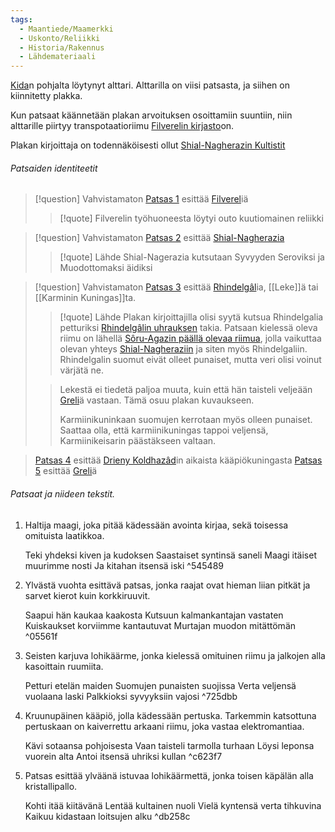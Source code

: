 ```yaml
---
tags:
  - Maantiede/Maamerkki
  - Uskonto/Reliikki
  - Historia/Rakennus
  - Lähdemateriaali
---
```

[Kida](Kita.md)n pohjalta löytynyt alttari. Alttarilla on viisi patsasta, ja siihen on kiinnitetty plakka.

Kun patsaat käännetään plakan arvoituksen osoittamiin suuntiin, niin alttarille piirtyy transpotaatioriimu [Filverelin kirjasto](Filverelin%20kirjasto.md)on.

Plakan kirjoittaja on todennäköisesti ollut [Shial-Nagherazin Kultistit](Shial-Nagherazin%20Kultistit.md)

###### Patsaiden identiteetit

>[!question] Vahvistamaton 
>[Patsas 1](#^545489) esittää [Filverel](Filverel.md)iä
>>[!quote]
>>Filverelin työhuoneesta löytyi outo kuutiomainen reliikki
>

>[!question] Vahvistamaton 
>[Patsas 2](#^05561f) esittää [Shial-Nagherazia](Shial-Nagheraz.md)
>>[!quote] Lähde 
>>Shial-Nagerazia kutsutaan Syvyyden Seroviksi ja Muodottomaksi äidiksi

>[!question] Vahvistamaton 
>[Patsas 3](#^725dbb) esittää [Rhindelgâl](Rhindelgâl.md)ia, [[Leke]]ä tai [[Karminin Kuningas]]ta.
>>[!quote] Lähde 
>>Plakan kirjoittajilla olisi syytä kutsua Rhindelgalia petturiksi [Rhindelgâlin uhrauksen](Rhindelgâlin%20uhraus.md) takia. Patsaan kielessä oleva riimu on lähellä [Sôru-Agazin päällä olevaa riimua](Salaperäiset%20riimut.md#^ec6250), jolla vaikuttaa olevan yhteys [Shial-Nagheraziin](Shial-Nagheraz.md) ja siten myös Rhindelgaliin. Rhindelgalin suomut eivät olleet punaiset, mutta veri olisi voinut värjätä ne. 
>
>>Lekestä ei tiedetä paljoa muuta, kuin että hän taisteli veljeään [Greli](Grezli.md)ä vastaan. Tämä osuu plakan kuvaukseen.
>>
>>Karmiinikuninkaan suomujen kerrotaan myös olleen punaiset. Saattaa olla, että karmiinikuningas tappoi veljensä, Karmiinikeisarin päästäkseen valtaan.


>[Patsas 4](#^c623f7) esittää [Drieny Koldhazâd](Drieny%20Koldhazâd.md)in aikaista kääpiökuningasta
>[Patsas 5](#^db258c) esittää [Greli](Grezli.md)ä

###### Patsaat ja niideen tekstit.

1. Haltija maagi, joka pitää kädessään avointa kirjaa, sekä toisessa omituista laatikkoa.

	Teki yhdeksi kiven ja kudoksen Saastaiset syntinsä saneli Maagi itäiset muurimme nosti Ja kitahan itsensä iski
 ^545489
2. Ylvästä vuohta esittävä patsas, jonka raajat ovat hieman liian pitkät ja sarvet kierot kuin korkkiruuvit.

	Saapui hän kaukaa kaakosta Kutsuun kalmankantajan vastaten Kuiskaukset korviimme kantautuvat Murtajan muodon mitättömän
 ^05561f
3.  Seisten karjuva lohikäärme, jonka kielessä omituinen riimu ja jalkojen alla kasoittain ruumiita.

	Petturi etelän maiden Suomujen punaisten suojissa Verta veljensä vuolaana laski Palkkioksi syvyyksiin vajosi
 ^725dbb
4. Kruunupäinen kääpiö, jolla kädessään pertuska. Tarkemmin katsottuna pertuskaan on kaiverrettu arkaani riimu, joka vastaa elektromantiaa.

	Kävi sotaansa pohjoisesta Vaan taisteli tarmolla turhaan Löysi leponsa vuorein alta Antoi itsensä uhriksi kullan
 ^c623f7
5.  Patsas esittää ylväänä istuvaa lohikäärmettä, jonka toisen käpälän alla kristallipallo.

	Kohti itää kiitävänä Lentää kultainen nuoli Vielä kyntensä verta tihkuvina Kaikuu kidastaan loitsujen alku ^db258c



